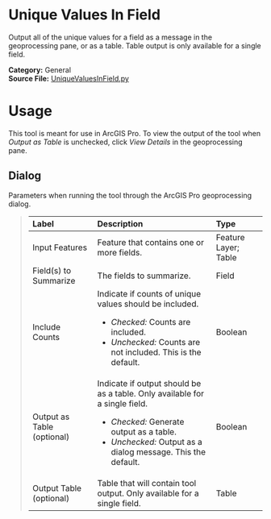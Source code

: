 # Unique Values In Field

Output all of the unique values for a field as a message in the geoprocessing pane, or as a table. Table output is only available for a single field.

**Category:** General<br>
**Source File:** [UniqueValuesInField.py](../tools/project/UniqueValuesInField.py)

# Usage

This tool is meant for use in ArcGIS Pro. To view the output of the tool when *Output as Table* is unchecked, click *View Details* in the geoprocessing pane.

## Dialog

Parameters when running the tool through the ArcGIS Pro geoprocessing dialog.

>| Label | Description | Type |
>| :--- | :--- | :--- |
>| Input Features | Feature that contains one or more fields. | Feature Layer; Table |
>| Field(s) to Summarize | The fields to summarize. | Field |
>| Include Counts | Indicate if counts of unique values should be included.<ul><li>*Checked:* Counts are included.</li><li>*Unchecked:* Counts are not included. This is the default.</li></ul> | Boolean |
>| Output as Table (optional) | Indicate if output should be as a table. Only available for a single field.<ul><li>*Checked:* Generate output as a table.</li><li>*Unchecked:* Output as a dialog message. This the default.</li></ul> | Boolean |
>| Output Table (optional) | Table that will contain tool output. Only available for a single field. | Table |
